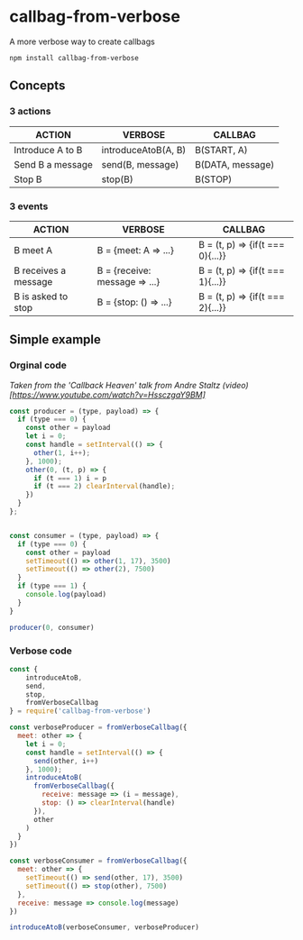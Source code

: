 # callbag-from-verbose

  A more verbose way to create callbags

`npm install callbag-from-verbose`

## Concepts

### 3 actions

|      ACTION        |          VERBOSE          |       CALLBAG       |  
| ------------------ | --------------------------| --------------------|
| Introduce A to B   |    introduceAtoB(A, B)    |    B(START, A)      |  
| Send B a message   |    send(B, message)       |    B(DATA, message) |  
| Stop B             |    stop(B)                |    B(STOP)          |  

### 3 events

|      ACTION          |          VERBOSE              |              CALLBAG             |  
| -------------------- | ----------------------------- | -------------------------------- |
| B meet A             | B = {meet: A => ...}          | B = (t, p) => {if(t === 0){...}} |  
| B receives a message | B = {receive: message => ...} | B = (t, p) => {if(t === 1){...}} |  
| B is asked to stop   | B = {stop: () => ...}         | B = (t, p) => {if(t === 2){...}} |  

## Simple example

### Orginal code

*Taken from the 'Callback Heaven' talk from Andre Staltz (video)[https://www.youtube.com/watch?v=HssczgaY9BM]*

```javascript
const producer = (type, payload) => {
  if (type === 0) {
    const other = payload
    let i = 0;
    const handle = setInterval(() => {
      other(1, i++);
    }, 1000);
    other(0, (t, p) => {
      if (t === 1) i = p
      if (t === 2) clearInterval(handle);
    })
  }
};


const consumer = (type, payload) => {
  if (type === 0) {
    const other = payload
    setTimeout(() => other(1, 17), 3500)
    setTimeout(() => other(2), 7500)
  }
  if (type === 1) {
    console.log(payload)
  }
}

producer(0, consumer)
```

### Verbose code

```javascript
const {
    introduceAtoB,
    send,
    stop,
    fromVerboseCallbag
} = require('callbag-from-verbose')

const verboseProducer = fromVerboseCallbag({
  meet: other => {
    let i = 0;
    const handle = setInterval(() => {
      send(other, i++)
    }, 1000);
    introduceAtoB(
      fromVerboseCallbag({
        receive: message => (i = message),
        stop: () => clearInterval(handle)
      }),
      other
    )
  }
})

const verboseConsumer = fromVerboseCallbag({
  meet: other => {
    setTimeout(() => send(other, 17), 3500)
    setTimeout(() => stop(other), 7500)
  },
  receive: message => console.log(message)
})

introduceAtoB(verboseConsumer, verboseProducer)
```
